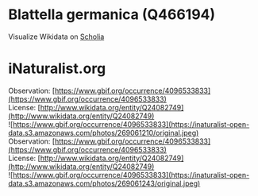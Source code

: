 
Blattella germanica (Q466194)
=============================
  
Visualize Wikidata on [Scholia](https://scholia.toolforge.org/taxon/Q466194)
# iNaturalist.org
  
Observation: [https://www.gbif.org/occurrence/4096533833](https://www.gbif.org/occurrence/4096533833)  
License: [http://www.wikidata.org/entity/Q24082749](http://www.wikidata.org/entity/Q24082749)  
![https://www.gbif.org/occurrence/4096533833](https://inaturalist-open-data.s3.amazonaws.com/photos/269061210/original.jpeg)  
Observation: [https://www.gbif.org/occurrence/4096533833](https://www.gbif.org/occurrence/4096533833)  
License: [http://www.wikidata.org/entity/Q24082749](http://www.wikidata.org/entity/Q24082749)  
![https://www.gbif.org/occurrence/4096533833](https://inaturalist-open-data.s3.amazonaws.com/photos/269061243/original.jpeg)